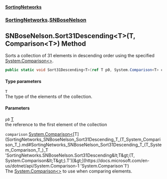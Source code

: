 #### [SortingNetworks](index.md 'index')
### [SortingNetworks](SortingNetworks.md 'SortingNetworks').[SNBoseNelson](SortingNetworks_SNBoseNelson.md 'SortingNetworks.SNBoseNelson')
## SNBoseNelson.Sort31Descending&lt;T&gt;(T, Comparison&lt;T&gt;) Method
Sorts a collection of 31 elements in descending order using the specified [System.Comparison&lt;&gt;](https://docs.microsoft.com/en-us/dotnet/api/System.Comparison-1 'System.Comparison`1').  
```csharp
public static void Sort31Descending<T>(ref T p0, System.Comparison<T> comparison);
```
#### Type parameters
<a name='SortingNetworks_SNBoseNelson_Sort31Descending_T_(T_System_Comparison_T_)_T'></a>
`T`  
The type of the elements of the collection.
  
#### Parameters
<a name='SortingNetworks_SNBoseNelson_Sort31Descending_T_(T_System_Comparison_T_)_p0'></a>
`p0` [T](SortingNetworks_SNBoseNelson_Sort31Descending_T_(T_System_Comparison_T_).md#SortingNetworks_SNBoseNelson_Sort31Descending_T_(T_System_Comparison_T_)_T 'SortingNetworks.SNBoseNelson.Sort31Descending&lt;T&gt;(T, System.Comparison&lt;T&gt;).T')  
the reference to the first element of the collection
  
<a name='SortingNetworks_SNBoseNelson_Sort31Descending_T_(T_System_Comparison_T_)_comparison'></a>
`comparison` [System.Comparison&lt;](https://docs.microsoft.com/en-us/dotnet/api/System.Comparison-1 'System.Comparison`1')[T](SortingNetworks_SNBoseNelson_Sort31Descending_T_(T_System_Comparison_T_).md#SortingNetworks_SNBoseNelson_Sort31Descending_T_(T_System_Comparison_T_)_T 'SortingNetworks.SNBoseNelson.Sort31Descending&lt;T&gt;(T, System.Comparison&lt;T&gt;).T')[&gt;](https://docs.microsoft.com/en-us/dotnet/api/System.Comparison-1 'System.Comparison`1')  
The [System.Comparison&lt;&gt;](https://docs.microsoft.com/en-us/dotnet/api/System.Comparison-1 'System.Comparison`1') to use when comparing elements.
  
